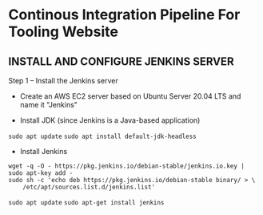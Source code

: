  # Continous Integration Pipeline For Tooling Website


## INSTALL AND CONFIGURE JENKINS SERVER
Step 1 – Install the Jenkins server

- Create an AWS EC2 server based on Ubuntu Server 20.04 LTS and name it "Jenkins"

- Install JDK (since Jenkins is a Java-based application)

`sudo apt update`
`sudo apt install default-jdk-headless`

- Install Jenkins

```
wget -q -O - https://pkg.jenkins.io/debian-stable/jenkins.io.key | sudo apt-key add -
sudo sh -c 'echo deb https://pkg.jenkins.io/debian-stable binary/ > \
    /etc/apt/sources.list.d/jenkins.list'
```
`sudo apt update`
`sudo apt-get install jenkins`

